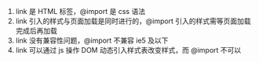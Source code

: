 1. link 是 HTML 标签，@import 是 css 语法
2. link 引入的样式与页面加载是同时进行的，@import 引入的样式需等页面加载完成后再加载
3. link 没有兼容性问题，@import 不兼容 ie5 及以下
4. link 可以通过 js 操作 DOM 动态引入样式表改变样式，而 @import 不可以
